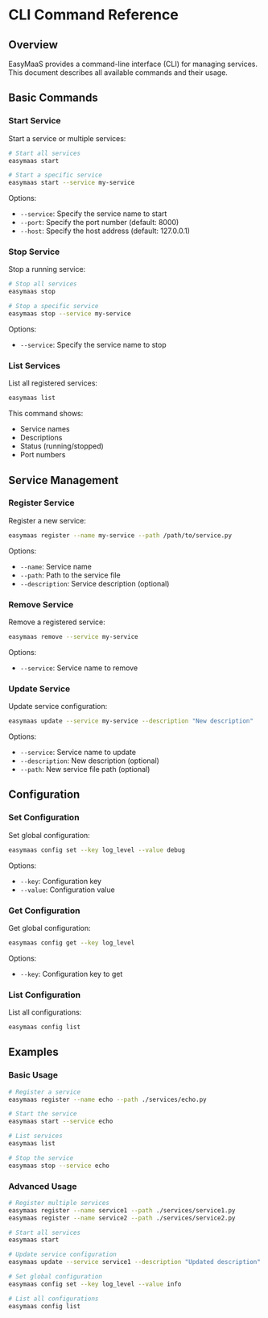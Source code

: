 # CLI Command Reference

## Overview

EasyMaaS provides a command-line interface (CLI) for managing services. This document describes all available commands and their usage.

## Basic Commands

### Start Service

Start a service or multiple services:

```bash
# Start all services
easymaas start

# Start a specific service
easymaas start --service my-service
```

Options:
- `--service`: Specify the service name to start
- `--port`: Specify the port number (default: 8000)
- `--host`: Specify the host address (default: 127.0.0.1)

### Stop Service

Stop a running service:

```bash
# Stop all services
easymaas stop

# Stop a specific service
easymaas stop --service my-service
```

Options:
- `--service`: Specify the service name to stop

### List Services

List all registered services:

```bash
easymaas list
```

This command shows:
- Service names
- Descriptions
- Status (running/stopped)
- Port numbers

## Service Management

### Register Service

Register a new service:

```bash
easymaas register --name my-service --path /path/to/service.py
```

Options:
- `--name`: Service name
- `--path`: Path to the service file
- `--description`: Service description (optional)

### Remove Service

Remove a registered service:

```bash
easymaas remove --service my-service
```

Options:
- `--service`: Service name to remove

### Update Service

Update service configuration:

```bash
easymaas update --service my-service --description "New description"
```

Options:
- `--service`: Service name to update
- `--description`: New description (optional)
- `--path`: New service file path (optional)

## Configuration

### Set Configuration

Set global configuration:

```bash
easymaas config set --key log_level --value debug
```

Options:
- `--key`: Configuration key
- `--value`: Configuration value

### Get Configuration

Get global configuration:

```bash
easymaas config get --key log_level
```

Options:
- `--key`: Configuration key to get

### List Configuration

List all configurations:

```bash
easymaas config list
```

## Examples

### Basic Usage

```bash
# Register a service
easymaas register --name echo --path ./services/echo.py

# Start the service
easymaas start --service echo

# List services
easymaas list

# Stop the service
easymaas stop --service echo
```

### Advanced Usage

```bash
# Register multiple services
easymaas register --name service1 --path ./services/service1.py
easymaas register --name service2 --path ./services/service2.py

# Start all services
easymaas start

# Update service configuration
easymaas update --service service1 --description "Updated description"

# Set global configuration
easymaas config set --key log_level --value info

# List all configurations
easymaas config list
``` 